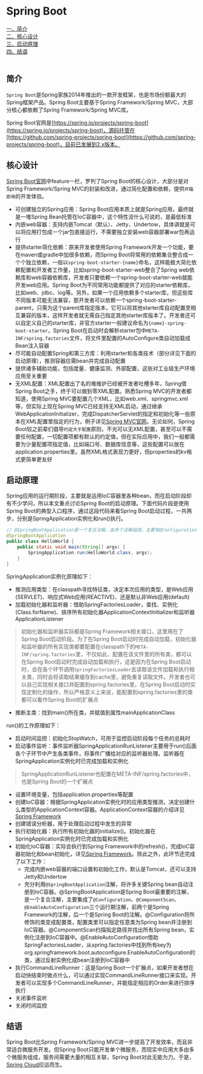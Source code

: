 # Spring Boot

<nav>
<a href="#简介">一、简介</a><br/>
<a href="#核心设计">二、核心设计</a><br/>
<a href="#启动原理">三、启动原理</a><br/>
<a href="#结语">四、结语</a><br/>
</nav>
<br/>

## 简介

`Spring Boot`是Spring家族2014年推出的一款开发框架，也是市场份额最大的Spring框架产品。Spring Boot主要基于Spring Framework/Spring MVC，大部分核心都依赖了Spring Framework/Spring MVC库。

Spring Boot官网是[https://spring.io/projects/spring-boot](https://spring.io/projects/spring-boot)，源码托管在[https://github.com/spring-projects/spring-boot](https://github.com/spring-projects/spring-boot)，目前已发展到2.x版本。

## 核心设计

[Spring Boot官网](https://spring.io/projects/spring-boot)中feature一栏，罗列了Spring Boot的核心设计，大部分是对Spring Framework/Spring MVC的封装和改进，通过简化配置和依赖，提供`开箱即用`的开发体验。

* 可创建独立的Spring应用：Spring Boot应用本质上就是Spring应用，最终就是一堆Spring Bean托管在IoC容器中，这个特性没什么可说的，是最低标准
* 内嵌web容器：支持内嵌Tomcat（默认）、Jetty、Undertow，具体讲就是可以将应用打包成一个jar包直接运行，不需要独立安装web容器部署war包再运行
* 提供starter简化依赖：原来开发者使用Spring Framework开发一个功能，要在maven或gradle中加很多依赖，而Spring Boot将常用的依赖集合整合成一个个独立依赖，一般以`spring-boot-starter-{name}`命名，这样能极大简化依赖配置和开发者工作量，比如spring-boot-starter-web整合了Spring web依赖库和web容器依赖库，开发者只要依赖一个spring-boot-starter-web就能开发web应用。Spring Boot为不同常用功能都提供了对应的starter依赖库，比如web、jdbc、log等。另外，如果一个应用依赖多个starter库，但这些库不同版本可能无法兼容，那开发者可以依赖一个spring-boot-starter-parent，只需为这个parent库指定版本，它可以将其他starter库自动配置至相互兼容的版本，这样开发者就无需自己指定其他starter库版本了。开发者还可以自定义自己的starter库，非官方starter一般建议命名为`{name}-spring-boot-starter`，Spring Boot在启动时会解析starter包中`META-INF/spring.factories`文件，将文件里配置的AutoConfigure类自动加载成Bean注入容器
* 尽可能自动配置Spring和第三方库：利用starter和各类技术（部分详见下面的启动原理），推测容器应需bean并完成自动配置
* 提供诸多辅助功能，包括度量、健康监测、外部配置，这些对工业级生产环境应用至关重要
* 无XML配置：XML配置出了名的难维护已经被开发者吐槽多年，Spring借Spring Boot之手，终于可以做到零XML配置。熟悉Spring MVC的开发者都知道，使用Spring MVC要配置几个XML，比如web.xml、springmvc.xml等，但实际上现在Spring MVC已经支持无XML启动，通过继承WebApplicationInitializer，完成DispatcherServlet的指定和初始化等一些原本在XML配置里指定的行为，例子详见[Spring MVC官网](https://docs.spring.io/spring/docs/current/spring-framework-reference/web.html)。无论如何，Spring Boot较之前辈们倡导`约定大于配置`原则，不光可以无XML配置，甚至可以不需要任何配置，一切配置项都有默认的约定值，但在实际应用中，我们一般都需要为少量配置项指定值，比如端口号、数据库信息等，这些配置可以放在application.properties里。虽然XML格式表现力更好，但properties的kv格式更简单更友好

## 启动原理
Spring应用的运行期阶段，主要就是运用IoC容器里各种bean，而在启动阶段却有不少学问，所以本文重点讨论Spring Boot的启动原理。下面代码片段是使用Spring Boot的典型入口程序，通过这段代码来看Spring Boot启动过程，一共两步，分别是SpringApplication实例化和run()执行。

```Java
// @SpringBootApplication是一个复合注解，由多个注解组成，主要有@Configuration、@EnableAutoConfiguration、@ComponentScan
@SpringBootApplication
public class HelloWorld {
	public static void main(String[] args) {
    	SpringApplication.run(HelloWorld.class, args);
	}
}
```

SpringApplication实例化原理如下：

* 推测应用类型：在classpath寻找特征类，决定本次应用的类型，是Web应用(SERVLET)、响应式Web应用(REACTIVE)、还是默认非Web应用(default)
* 加载初始化器和监听器：借助SpringFactoriesLoader，查找、实例化(Class.forName)、排序所有初始化器ApplicationContextInitializer和监听器ApplicationListener
> 初始化器和监听器实际都是Spring Framework相关接口，这里用在了Spring Boot启动阶段。为了在Spring Boot启动时完成自动加载，初始化器和监听器的所有实现类都要配置在classpath下的`META-INF/spring.factories`里，不仅如此，配置在该文件里的所有类，都可以在Spring Boot启动时完成自动加载和执行，这是因为在Spring Boot启动时，会在各个环节调用`SpringFactoriesLoader`去读取该文件加载和执行相关类，同时会将读取结果缓存到cache里，避免重复读取文件。开发者也可以自己实现相关接口并配置到spring.factories里，在Spring Boot启动时实现定制化的操作，所以严格意义上来说，能配置到spring.factories里的类都可以看作Spring Boot的扩展点
* 推断主类：找到main()所在类，并赋值到属性mainApplicationClass

run()的工作原理如下：

* 启动时间监控：初始化StopWatch，可用于监控启动阶段每个任务的总耗时
* 启动事件监听：事件监听器SpringApplicationRunListener主要用于run()后面各个子环节中产生各类事件，将事件广播给对应的监听器处理。监听器在SpringApplication实例化时已完成加载和实例化
> SpringApplicationRunListener也配置在META-INF/spring.factories中，也是Spring Boot的一个扩展点
* 设置环境变量，包括application.properties等配置
* 创建IoC容器：根据SpringApplication实例化时的应用类型推测，决定创建什么类型的ApplicationContext容器。ApplicationContext容器的介绍详见[Spring Framework](SpringFramework.md)
* 创建错误分析器，用于处理启动过程中发生的异常
* 执行初始化器：执行所有初始化器的initialize()。初始化器在SpringApplication实例化时已完成加载和实例化
* 初始化IoC容器：实际会执行到Spring Framework中的refresh()，完成IoC容器初始化和bean初始化，详见[Spring Framework](SpringFramework.md)。除此之外，此环节还完成了以下工作：
	* 完成内嵌web容器的端口设置和初始化工作，默认是Tomcat，还可以支持Jetty和Undertow
	* 充分利用`@SpringBootApplication`注解，将许多关键Spring bean自动注册到IoC容器。@SpringBootApplication是Spring Boot最重要的注解，是一个复合注解，主要集成了`@Configuration`、`@ComponentScan`、`@EnableAutoConfiguration`三个运行期注解，前两个是Spring Framework的注解，后一个是Spring Boot的注解。@Configuration将所修饰的类变成配置类，配置类里可以指定任意类为Spring bean并注册到IoC容器。@ComponentScan扫描指定路径并找出所有Spring bean，实例化注册到IoC容器中。@EnableAutoConfiguration借助SpringFactoriesLoader，从spring.factories中找到所有key为org.springframework.boot.autoconfigure.EnableAutoConfiguration的类，通过反射实例化成bean注册到IoC容器中
* 执行CommandLineRunner：这是Spring Boot一个扩展点，如果开发者想在启动快结束时做点什么，可以通过实现CommandLineRunner接口来实现。开发者可以实现多个CommandLineRunner，并能指定相应的Order来进行排序执行
* 关闭事件监听
* 关闭时间监控

## 结语

Spring Boot比Spring Framework/Spring MVC进一步提高了开发效率，而且非常适合微服务开发。但Spring Boot只能开发单个微服务，而现实中应用大多由多个微服务组成，服务间需要大量的相互关联，Spring Boot对此无能为力。于是，[Spring Cloud](SpringCloud.md)应运而生。
